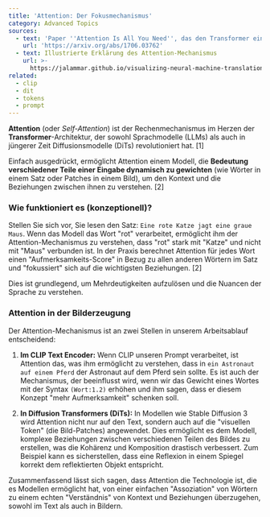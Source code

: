 ```yaml
---
title: 'Attention: Der Fokusmechanismus'
category: Advanced Topics
sources:
  - text: 'Paper ''Attention Is All You Need'', das den Transformer eingeführt hat'
    url: 'https://arxiv.org/abs/1706.03762'
  - text: Illustrierte Erklärung des Attention-Mechanismus
    url: >-
      https://jalammar.github.io/visualizing-neural-machine-translation-self-attention-visualizations-for-transformer-models/
related:
  - clip
  - dit
  - tokens
  - prompt
---
```


**Attention** (oder *Self-Attention*) ist der Rechenmechanismus im Herzen der **Transformer**-Architektur, der sowohl Sprachmodelle (LLMs) als auch in jüngerer Zeit Diffusionsmodelle (DiTs) revolutioniert hat. [1]

Einfach ausgedrückt, ermöglicht Attention einem Modell, die **Bedeutung verschiedener Teile einer Eingabe dynamisch zu gewichten** (wie Wörter in einem Satz oder Patches in einem Bild), um den Kontext und die Beziehungen zwischen ihnen zu verstehen. [2]

### Wie funktioniert es (konzeptionell)?

Stellen Sie sich vor, Sie lesen den Satz: `Eine rote Katze jagt eine graue Maus`.
Wenn das Modell das Wort "rot" verarbeitet, ermöglicht ihm der Attention-Mechanismus zu verstehen, dass "rot" stark mit "Katze" und nicht mit "Maus" verbunden ist. In der Praxis berechnet Attention für jedes Wort einen "Aufmerksamkeits-Score" in Bezug zu allen anderen Wörtern im Satz und "fokussiert" sich auf die wichtigsten Beziehungen. [2]

Dies ist grundlegend, um Mehrdeutigkeiten aufzulösen und die Nuancen der Sprache zu verstehen.

### Attention in der Bilderzeugung

Der Attention-Mechanismus ist an zwei Stellen in unserem Arbeitsablauf entscheidend:

1.  **Im CLIP Text Encoder:**
    Wenn CLIP unseren Prompt verarbeitet, ist Attention das, was ihm ermöglicht zu verstehen, dass in `ein Astronaut auf einem Pferd` der Astronaut auf dem Pferd sein sollte. Es ist auch der Mechanismus, der beeinflusst wird, wenn wir das Gewicht eines Wortes mit der Syntax `(Wort:1.2)` erhöhen und ihm sagen, dass er diesem Konzept "mehr Aufmerksamkeit" schenken soll.

2.  **In Diffusion Transformers (DiTs):**
    In Modellen wie Stable Diffusion 3 wird Attention nicht nur auf den Text, sondern auch auf die "visuellen Token" (die Bild-Patches) angewendet. Dies ermöglicht es dem Modell, komplexe Beziehungen zwischen verschiedenen Teilen des Bildes zu erstellen, was die Kohärenz und Komposition drastisch verbessert. Zum Beispiel kann es sicherstellen, dass eine Reflexion in einem Spiegel korrekt dem reflektierten Objekt entspricht.

Zusammenfassend lässt sich sagen, dass Attention die Technologie ist, die es Modellen ermöglicht hat, von einer einfachen "Assoziation" von Wörtern zu einem echten "Verständnis" von Kontext und Beziehungen überzugehen, sowohl im Text als auch in Bildern.

